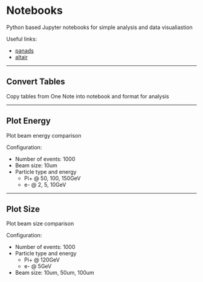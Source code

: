 # Notebooks

Python based Jupyter notebooks for simple analysis and data visualiastion

Useful links:
 - [panads](https://pandas.pydata.org)
 - [altair](https://altair-viz.github.io/index.html)

---

## Convert Tables

Copy tables from One Note into notebook and format for analysis

---

## Plot Energy

Plot beam energy comparison

Configuration:
 - Number of events: 1000
 - Beam size: 10um
 - Particle type and energy
     - Pi+ @ 50, 100, 150GeV
     - e- @ 2, 5, 10GeV

---

## Plot Size

Plot beam size comparison

Configuration:
 - Number of events: 1000
 - Particle type and energy
     - Pi+ @ 120GeV
     - e- @ 5GeV
 - Beam size: 10um, 50um, 100um





